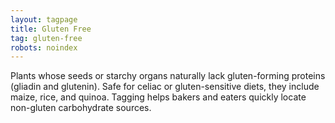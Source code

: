 ```yaml
---
layout: tagpage
title: Gluten Free
tag: gluten-free
robots: noindex
---
```


Plants whose seeds or starchy organs naturally lack gluten-forming proteins (gliadin and glutenin). Safe for celiac or gluten-sensitive diets, they include maize, rice, and quinoa. Tagging helps bakers and eaters quickly locate non-gluten carbohydrate sources.
